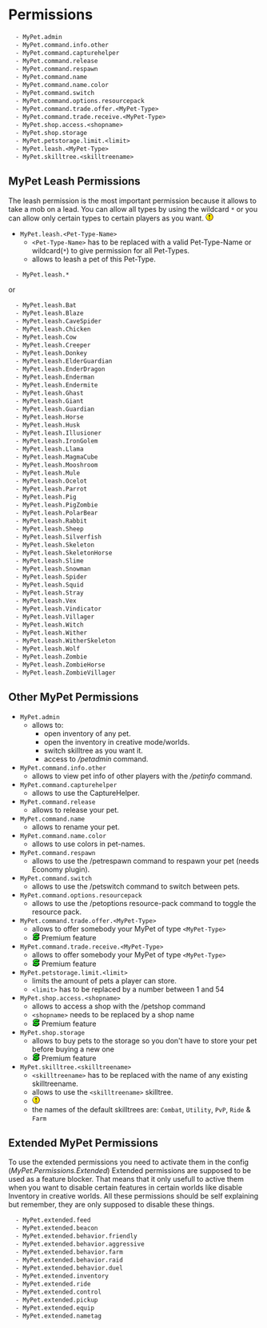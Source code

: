 # Permissions

```text
  - MyPet.admin
  - MyPet.command.info.other
  - MyPet.command.capturehelper
  - MyPet.command.release
  - MyPet.command.respawn
  - MyPet.command.name
  - MyPet.command.name.color
  - MyPet.command.switch
  - MyPet.command.options.resourcepack
  - MyPet.command.trade.offer.<MyPet-Type>
  - MyPet.command.trade.receive.<MyPet-Type>
  - MyPet.shop.access.<shopname>
  - MyPet.shop.storage
  - MyPet.petstorage.limit.<limit>
  - MyPet.leash.<MyPet-Type>
  - MyPet.skilltree.<skilltreename>
```

## MyPet Leash Permissions

The leash permission is the most important permission because it allows to take a mob on a lead. You can allow all types by using the wildcard `*` or you can allow only certain types to certain players as you want. ![$](../.gitbook/assets/exclaim.gif) This permission only allows to leash a certain mob but everything else a player can do with a pet has nothing to do with this permission ![$](../.gitbook/assets/exclaim.gif)

* `MyPet.leash.<Pet-Type-Name>`
  * `<Pet-Type-Name>` has to be replaced with a valid Pet-Type-Name or wildcard\(`*`\) to give permission for all Pet-Types.
  * allows to leash a pet of this Pet-Type.

```text
  - MyPet.leash.*
```

or

```text
  - MyPet.leash.Bat
  - MyPet.leash.Blaze
  - MyPet.leash.CaveSpider
  - MyPet.leash.Chicken
  - MyPet.leash.Cow
  - MyPet.leash.Creeper
  - MyPet.leash.Donkey
  - MyPet.leash.ElderGuardian
  - MyPet.leash.EnderDragon
  - MyPet.leash.Enderman
  - MyPet.leash.Endermite
  - MyPet.leash.Ghast
  - MyPet.leash.Giant
  - MyPet.leash.Guardian
  - MyPet.leash.Horse
  - MyPet.leash.Husk
  - MyPet.leash.Illusioner
  - MyPet.leash.IronGolem
  - MyPet.leash.Llama
  - MyPet.leash.MagmaCube
  - MyPet.leash.Mooshroom
  - MyPet.leash.Mule
  - MyPet.leash.Ocelot
  - MyPet.leash.Parrot
  - MyPet.leash.Pig
  - MyPet.leash.PigZombie
  - MyPet.leash.PolarBear
  - MyPet.leash.Rabbit
  - MyPet.leash.Sheep
  - MyPet.leash.Silverfish
  - MyPet.leash.Skeleton
  - MyPet.leash.SkeletonHorse
  - MyPet.leash.Slime
  - MyPet.leash.Snowman
  - MyPet.leash.Spider
  - MyPet.leash.Squid
  - MyPet.leash.Stray
  - MyPet.leash.Vex
  - MyPet.leash.Vindicator
  - MyPet.leash.Villager
  - MyPet.leash.Witch
  - MyPet.leash.Wither
  - MyPet.leash.WitherSkeleton
  - MyPet.leash.Wolf
  - MyPet.leash.Zombie
  - MyPet.leash.ZombieHorse
  - MyPet.leash.ZombieVillager
```

## Other MyPet Permissions

* `MyPet.admin`
  * allows to:
    * open inventory of any pet.
    * open the inventory in creative mode/worlds.
    * switch skilltree as you want it.
    * access to _/petadmin_ command.
* `MyPet.command.info.other`
  * allows to view pet info of other players with the _/petinfo_ command.
* `MyPet.command.capturehelper`
  * allows to use the CaptureHelper.
* `MyPet.command.release`
  * allows to release your pet.
* `MyPet.command.name`
  * allows to rename your pet.
* `MyPet.command.name.color`
  * allows to use colors in pet-names.
* `MyPet.command.respawn`
  * allows to use the /petrespawn command to respawn your pet \(needs Economy plugin\).
* `MyPet.command.switch`
  * allows to use the /petswitch command to switch between pets.
* `MyPet.command.options.resourcepack`
  * allows to use the /petoptions resource-pack command to toggle the resource pack.
* `MyPet.command.trade.offer.<MyPet-Type>`
  * allows to offer somebody your MyPet of type `<MyPet-Type>`
  * ![$](../.gitbook/assets/premium.gif) Premium feature
* `MyPet.command.trade.receive.<MyPet-Type>`
  * allows to offer somebody your MyPet of type `<MyPet-Type>`
  * ![$](../.gitbook/assets/premium.gif) Premium feature
* `MyPet.petstorage.limit.<limit>`
  * limits the amount of pets a player can store.
  * `<limit>` has to be replaced by a number between 1 and 54
* `MyPet.shop.access.<shopname>`
  * allows to access a shop with the /petshop command
  * `<shopname>` needs to be replaced by a shop name
  * ![$](../.gitbook/assets/premium.gif) Premium feature
* `MyPet.shop.storage`
  * allows to buy pets to the storage so you don't have to store your pet before buying a new one
  * ![$](../.gitbook/assets/premium.gif) Premium feature
* `MyPet.skilltree.<skilltreename>`
  * `<skilltreename>` has to be replaced with the name of any existing skilltreename.
  * allows to use the `<skilltreename>` skilltree.
  * ![$](../.gitbook/assets/exclaim.gif) you can't use `MyPet.skilltree.*` with GroupManager \(Essentials\) ![$](../.gitbook/assets/exclaim.gif)
  * the names of the default skilltrees are: `Combat`, `Utility`, `PvP`, `Ride` & `Farm`

## Extended MyPet Permissions

To use the extended permissions you need to activate them in the config \(_MyPet.Permissions.Extended_\) Extended permissions are supposed to be used as a feature blocker. That means that it only usefull to active them when you want to disable certain features in certain worlds like disable Inventory in creative worlds. All these permissions should be self explaining but remember, they are only supposed to disable these things.

```text
  - MyPet.extended.feed
  - MyPet.extended.beacon
  - MyPet.extended.behavior.friendly
  - MyPet.extended.behavior.aggressive
  - MyPet.extended.behavior.farm
  - MyPet.extended.behavior.raid
  - MyPet.extended.behavior.duel
  - MyPet.extended.inventory
  - MyPet.extended.ride
  - MyPet.extended.control
  - MyPet.extended.pickup
  - MyPet.extended.equip
  - MyPet.extended.nametag
```

